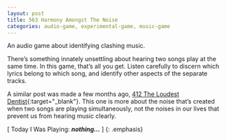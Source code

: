 ```yaml
---
layout: post
title: 563 Harmony Amongst The Noise
categories: audio-game, experimental-game, music-game
---
```

An audio game about identifying clashing music.

There’s something innately unsettling about hearing two songs play at the same time. In this game, that’s all you get.  Listen carefully to discern which lyrics belong to which song, and identify other aspects of the separate tracks.

A similar post was made a few months ago, [412 The Loudest Dentist](http://www.foster-douglas.com/games/412-the-loudest-dentist/){:target="_blank"}.  This one is more about the noise that’s created when two songs are playing simultaneously, not the noises in our lives that prevent us from hearing music clearly.

[ Today I Was Playing: ***nothing...*** ]
{: .emphasis}